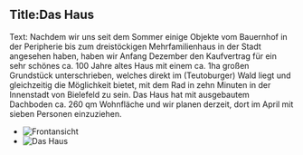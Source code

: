 Title:Das Haus
----
Text:
Nachdem wir uns seit dem Sommer einige Objekte vom Bauernhof in der Peripherie bis zum dreistöckigen Mehrfamilienhaus in der Stadt angesehen haben, haben wir Anfang Dezember den Kaufvertrag für ein sehr schönes ca. 100 Jahre altes Haus mit einem ca. 1ha großen Grundstück unterschrieben, welches direkt im (Teutoburger) Wald liegt und gleichzeitig die Möglichkeit bietet, mit dem Rad in zehn Minuten in der Innenstadt von Bielefeld zu sein. 
Das Haus hat mit ausgebautem Dachboden ca. 260 qm Wohnfläche und wir planen derzeit, dort im April mit sieben Personen einzuziehen. 

* ![Frontansicht](../home/Frontansicht.png)
* ![Das Haus](../home/Frontansicht.png)

